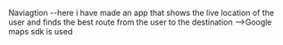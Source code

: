 Naviagtion --here  i have made an app that shows the live location of the user and finds the best route from the user to the destination
-->Google maps sdk is used
